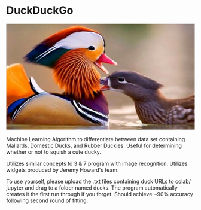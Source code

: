 # DuckDuckGo

![Beautiful Ducks](https://github.com/Hardik-S/DuckDuckGo/blob/master/_project-1-1.png)

Machine Learning Algorithm to differentiate between data set containing Mallards, Domestic Ducks, and Rubber Duckies. Useful for determining whether or not to squish a cute ducky. 

Utilizes similar concepts to 3 & 7 program with image recognition. Utilizes widgets produced by Jeremy Howard's team. 

To use yourself, please upload the .txt files containing duck URLs to colab/ jupyter and drag to a folder named ducks. The program automatically creates it the first run through if you forget. Should achieve ~90% accuracy following second round of fitting. 
